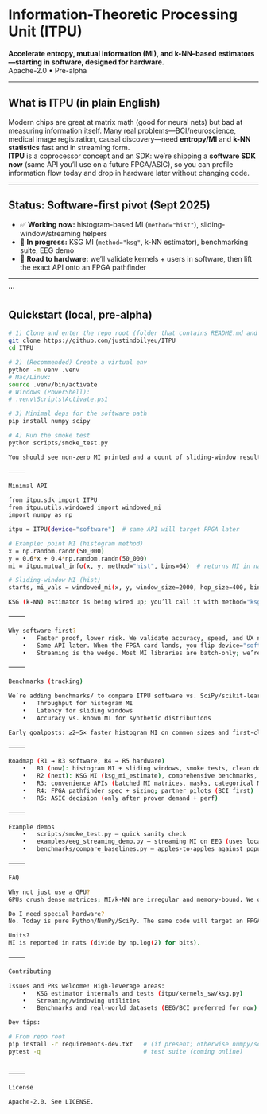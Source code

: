 # Information-Theoretic Processing Unit (ITPU)

**Accelerate entropy, mutual information (MI), and k-NN–based estimators—starting in software, designed for hardware.**  
Apache-2.0 • Pre-alpha

---

## What is ITPU (in plain English)

Modern chips are great at matrix math (good for neural nets) but bad at measuring information itself. Many real problems—BCI/neuroscience, medical image registration, causal discovery—need **entropy/MI** and **k-NN statistics** fast and in streaming form.  
**ITPU** is a coprocessor concept and an SDK: we’re shipping a **software SDK now** (same API you’ll use on a future FPGA/ASIC), so you can profile information flow today and drop in hardware later without changing code.

---

## Status: **Software-first pivot (Sept 2025)**

- ✅ **Working now:** histogram-based MI (`method="hist"`), sliding-window/streaming helpers
- 🧪 **In progress:** KSG MI (`method="ksg"`, k-NN estimator), benchmarking suite, EEG demo
- 🧭 **Road to hardware:** we’ll validate kernels + users in software, then lift the exact API onto an FPGA pathfinder

---
'''
## Quickstart (local, pre-alpha)

```bash
# 1) Clone and enter the repo root (folder that contains README.md and the itpu/ directory)
git clone https://github.com/justindbilyeu/ITPU
cd ITPU

# 2) (Recommended) Create a virtual env
python -m venv .venv
# Mac/Linux:
source .venv/bin/activate
# Windows (PowerShell):
# .venv\Scripts\Activate.ps1

# 3) Minimal deps for the software path
pip install numpy scipy

# 4) Run the smoke test
python scripts/smoke_test.py

You should see non-zero MI printed and a count of sliding-window results.

⸻

Minimal API

from itpu.sdk import ITPU
from itpu.utils.windowed import windowed_mi
import numpy as np

itpu = ITPU(device="software")  # same API will target FPGA later

# Example: point MI (histogram method)
x = np.random.randn(50_000)
y = 0.6*x + 0.4*np.random.randn(50_000)
mi = itpu.mutual_info(x, y, method="hist", bins=64)  # returns MI in nats

# Sliding-window MI (hist)
starts, mi_vals = windowed_mi(x, y, window_size=2000, hop_size=400, bins=64)

KSG (k-NN) estimator is being wired up; you’ll call it with method="ksg", k=5 once merged.

⸻

Why software-first?
	•	Faster proof, lower risk. We validate accuracy, speed, and UX now.
	•	Same API later. When the FPGA card lands, you flip device="software" → device="fpga"; no code rewrite.
	•	Streaming is the wedge. Most MI libraries are batch-only; we’re prioritizing sliding windows + real-time.

⸻

Benchmarks (tracking)

We’re adding benchmarks/ to compare ITPU software vs. SciPy/scikit-learn/JIDT on identical data:
	•	Throughput for histogram MI
	•	Latency for sliding windows
	•	Accuracy vs. known MI for synthetic distributions

Early goalposts: ≥2–5× faster histogram MI on common sizes and first-class streaming others lack.

⸻

Roadmap (R1 → R3 software, R4 → R5 hardware)
	•	R1 (now): histogram MI + sliding windows, smoke tests, clean docs
	•	R2 (next): KSG MI (ksg_mi_estimate), comprehensive benchmarks, EEG streaming demo
	•	R3: convenience APIs (batched MI matrices, masks, categorical MI), optional CuPy acceleration
	•	R4: FPGA pathfinder spec + sizing; partner pilots (BCI first)
	•	R5: ASIC decision (only after proven demand + perf)

⸻

Example demos
	•	scripts/smoke_test.py – quick sanity check
	•	examples/eeg_streaming_demo.py – streaming MI on EEG (uses local CSV or synthetic fallback)
	•	benchmarks/compare_baselines.py – apples-to-apples against popular libs (coming online)

⸻

FAQ

Why not just use a GPU?
GPUs crush dense matrices; MI/k-NN are irregular and memory-bound. We optimize dataflow for histograms and neighbor counts, and offer true streaming—then port exactly that to hardware.

Do I need special hardware?
No. Today is pure Python/NumPy/SciPy. The same code will target an FPGA card later.

Units?
MI is reported in nats (divide by np.log(2) for bits).

⸻

Contributing

Issues and PRs welcome! High-leverage areas:
	•	KSG estimator internals and tests (itpu/kernels_sw/ksg.py)
	•	Streaming/windowing utilities
	•	Benchmarks and real-world datasets (EEG/BCI preferred for now)

Dev tips:

# From repo root
pip install -r requirements-dev.txt   # (if present; otherwise numpy/scipy/matplotlib)
pytest -q                             # test suite (coming online)


⸻

License

Apache-2.0. See LICENSE.
